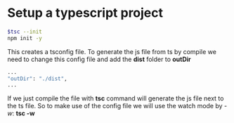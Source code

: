 # Setup a typescript project

```bash
$tsc --init
npm init -y
```

This creates a tsconfig file.
To generate the js file from ts by compile we need to change this config file and add the **dist** folder to **outDir**

```bash
...
"outDir": "./dist",
...
```

If we just compile the file with **tsc** command will generate the js file next to the ts file. So to make use of the config file we will use the watch mode by _-w_: **tsc -w**
